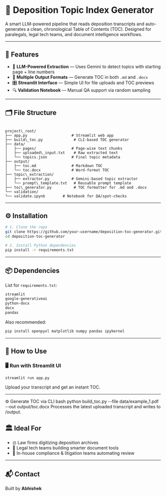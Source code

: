 
# 📘 Deposition Topic Index Generator

A smart LLM-powered pipeline that reads deposition transcripts and auto-generates a clean, chronological Table of Contents (TOC). Designed for paralegals, legal tech teams, and document intelligence workflows.

---

## 🚀 Features

- 🧠 **LLM-Powered Extraction** — Uses Gemini to detect topics with starting page + line numbers
- 📄 **Multiple Output Formats** — Generate TOC in both `.md` and `.docx`
- 🎛️ **Streamlit Interface** — Simple UI for file uploads and TOC previews
- 🔍 **Validation Notebook** — Manual QA support via random sampling

---

## 🗂 File Structure

```

project\_root/
├── app.py                    # Streamlit web app
├── build\_toc.py              # CLI-based TOC generator
├── data/
│   ├── pages/                # Page-wise text chunks
│   ├── uploaded\_input.txt    # Raw extracted text
│   └── topics.json           # Final topic metadata
├── output/
│   ├── toc.md                # Markdown TOC
│   └── toc.docx              # Word-format TOC
├── topic\_extraction/
│   ├── extractor.py          # Gemini-based topic extractor
│   └── prompt\_template.txt   # Reusable prompt template
├── toc\_generator.py          # TOC formatter for .md and .docx
└── validation/
└── validate.ipynb        # Notebook for QA/spot-checks

````

---

## ⚙️ Installation

```bash
# 1. Clone the repo
git clone https://github.com/your-username/deposition-toc-generator.git
cd deposition-toc-generator

# 2. Install Python dependencies
pip install -r requirements.txt
````

---

## 📦 Dependencies

List for `requirements.txt`:

```txt
streamlit
google-generativeai
python-docx
docx
pandas
```

Also recommended:

```bash
pip install openpyxl matplotlib numpy pandas ipykernel
```

---


## 🧪 How to Use

### 🖥️ Run with Streamlit UI

```bash
streamlit run app.py
```

Upload your transcript and get an instant TOC.

---
⚙️ Generate TOC via CLI
bash
python build_toc.py --file data/example_1.pdf --out output/toc.docx
Processes the latest uploaded transcript and writes to /output.

## 🏛️ Ideal For

* ⚖️ Law firms digitizing deposition archives
* 🧠 Legal tech teams building smarter document tools
* 🏢 In-house compliance & litigation teams automating review

---

## 📬 Contact

Built by **Abhishek**
```

